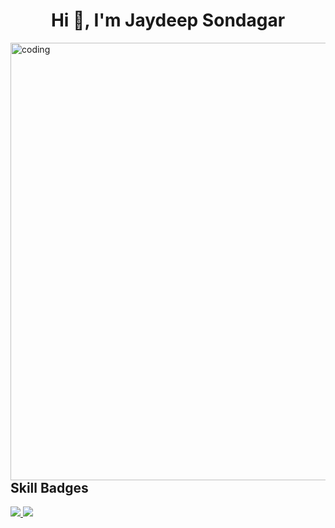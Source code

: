 

<!--
**sondagarjaydeep13/sondagarjaydeep13** is a ✨ _special_ ✨ repository because its `README.md` (this file) appears on your GitHub profile.

Here are some ideas to get you started:

- 🔭 I’m currently working on ...
- 🌱 I’m currently learning ...
- 👯 I’m looking to collaborate on ...
- 🤔 I’m looking for help with ...
- 💬 Ask me about ...
- 📫 How to reach me: ...
- 😄 Pronouns: ...
- ⚡ Fun fact: ...
-->


<h1 align="center">Hi 👋, I'm Jaydeep Sondagar</h1>


<img  align="right" alt="coding" width="700" src="https://user-images.githubusercontent.com/55389276/140866485-8fb1c876-9a8f-4d6a-98dc-08c4981eaf70.gif">


 ## Skill Badges

<!-- skills -->
<p align="left">
 
  <a href="https://skillicons.dev">
    <img src="https://skillicons.dev/icons?i=node,git,c,cpp,instagram,linkedin,twitter,vscode,visualstudio" />
    <img src="https://skillicons.dev/icons?i=instagram,linkedin,twitter,vscode,visualstudio" />
  </a>
</p>

  





